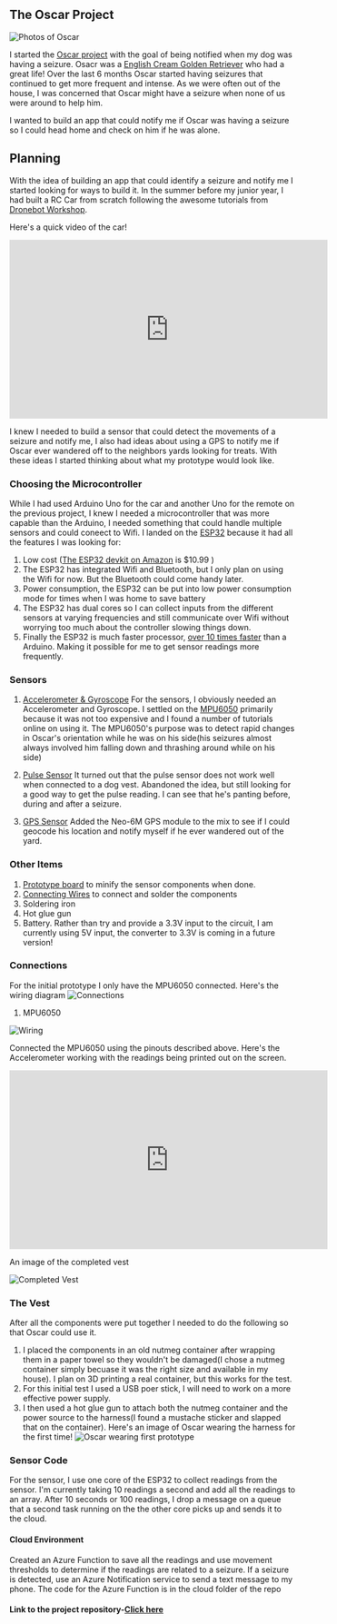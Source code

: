 ## The Oscar Project
![Photos of Oscar](images/OscarGIF.gif "Some of my favorite photos of Oscar")


I started the [Oscar project](https://github.com/dhruv-kurpad/oscarProject) with the goal of being notified when my dog was having a seizure. Osacr was a [English Cream Golden Retriever](https://www.loveyourdog.com/english-cream-retriever/) who had a great life! Over the last 6 months Oscar started having seizures that continued to get more frequent and intense. As we were often out of the house, I was concerned that Oscar might have a seizure when none of us were around to help him. 

I wanted to build an app that could notify me if Oscar was having a seizure so I could head home and check on him if he was alone.

## Planning
With the idea of building an app that could identify a seizure and notify me I started looking for ways to build it. In the summer before my junior year, I had built a RC Car from scratch following the awesome tutorials from [Dronebot Workshop](https://dronebotworkshop.com/nrf24l01-wireless-joystick/). 

Here's a quick video of the car!

<iframe width="560" height="315" src="https://www.youtube.com/embed/YOLVyG_D9O8" title="YouTube video player" frameborder="0" allow="accelerometer; autoplay; clipboard-write; encrypted-media; gyroscope; picture-in-picture" allowfullscreen></iframe>


I knew I needed to build a sensor that could detect the movements of a seizure and notify me, I also had ideas about using a GPS to notify me if Oscar ever wandered off to the neighbors yards looking for treats. With these ideas I started thinking about what my prototype would look like. 

### Choosing the Microcontroller

While I had used Arduino Uno for the car and another Uno for the remote on the previous project, I knew I needed a microcontroller that was more capable than the Arduino, I needed something that could handle multiple sensors and could coneect to Wifi. I landed on the [ESP32](https://www.espressif.com/en/products/socs/esp32) because it had all the features I was looking for:
1. Low cost ([The ESP32 devkit on Amazon](https://amzn.to/3D02wyb) is $10.99 )
2. The ESP32 has integrated Wifi and Bluetooth, but I only plan on using the Wifi for now. But the Bluetooth could come handy later.
3. Power consumption, the ESP32 can be put into low power consumption mode for times when I was home to save battery
4. The ESP32 has dual cores so I can collect inputs from the different sensors at varying frequencies and still communicate over Wifi without worrying too much about the controller slowing things down.
5. Finally the ESP32 is much faster processor, [over 10 times faster](https://diyi0t.com/technical-datasheet-microcontroller-comparison/) than a Arduino. Making it possible for me to get sensor readings more frequently.

### Sensors

1. [Accelerometer & Gyroscope](https://amzn.to/3skE855) For the sensors, I obviously needed an Accelerometer and Gyroscope. I settled on the [MPU6050](https://amzn.to/3skE855) primarily because it was not too expensive and I found a number of tutorials online on using it. The MPU6050's purpose was to detect rapid changes in Oscar's orientation while he was on his side(his seizures almost always involved him falling down and thrashing around while on his side)

2. [Pulse Sensor](https://amzn.to/3xKbThz) It turned out that the pulse sensor does not work well when connected to a dog vest. Abandoned the idea, but still looking for a good way to get the pulse reading. I can see that he's panting before, during and after a seizure.

3. [GPS Sensor](https://amzn.to/3skeQnO) Added the Neo-6M GPS module to the mix to see if I could geocode his location and notify myself if he ever wandered out of the yard.

### Other Items

1. [Prototype board](https://amzn.to/2UjII79) to minify the sensor components when done.
2. [Connecting Wires](https://amzn.to/3CUrr6e) to connect and solder the components
3. Soldering iron
4. Hot glue gun 
5. Battery. Rather than try and provide a 3.3V input to the circuit, I am currently using 5V input, the converter to 3.3V is coming in a future version!

### Connections
For the initial prototype I only have the MPU6050 connected. Here's the wiring diagram 
![Connections](images/connections.png)

1. MPU6050 

![Wiring](images/IMG_2267.jpg)

Connected the MPU6050 using the pinouts described above. Here's the Accelerometer working with the readings being printed out on the screen.


<iframe width="560" height="315" src="https://www.youtube.com/embed/jAK7jBeWLAs" title="YouTube video player" frameborder="0" allow="accelerometer; autoplay; clipboard-write; encrypted-media; gyroscope; picture-in-picture" allowfullscreen></iframe>

An image of the completed vest

![Completed Vest](images/IMG_2279.jpg)
### The Vest
After all the components were put together I needed to do the following so that Oscar could use it.
1. I placed the components in an old nutmeg container after wrapping them in a paper towel so they wouldn't be damaged(I chose a nutmeg container simply becuase it was the right size and available in my house). I plan on 3D printing a real container, but this works for the test.
2. For this initial test I used a USB poer stick, I will need to work on a more effective power supply.
3. I then used a hot glue gun to attach both the nutmeg container and the power source to the harness(I found a mustache sticker and slapped that on the container). 
Here's an image of Oscar wearing the harness for the first time!
![Oscar wearing first prototype](images/oscar_with_sensor.png)
### Sensor Code
 
For the sensor, I use one core of the ESP32 to collect readings from the sensor. I'm currently taking 10 readings a second and add all the readings to an array.
After 10 seconds or 100 readings, I drop a message on a queue that a second task running on the the other core picks up and sends it to the cloud.

#### Cloud Environment
Created an Azure Function to save all the readings and use movement thresholds to determine if the readings are related to a seizure. If a seizure is detected, use an Azure Notification service to send a text message to my phone. The code for the Azure Function is in the cloud folder of the repo

#### Link to the project repository-[Click here](https://github.com/dhruv-kurpad/oscarProject)